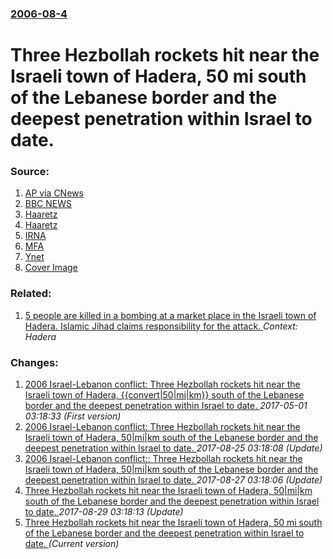 ### [2006-08-4](/news/2006/08/4/index.md)

#  Three Hezbollah rockets hit near the Israeli town of Hadera, 50 mi south of the Lebanese border and the deepest penetration within Israel to date. 




### Source:

1. [AP via CNews](http://cnews.canoe.ca/CNEWS/World/2006/08/04/1719484-ap.html)
2. [BBC NEWS](http://news.bbc.co.uk/1/hi/world/middle_east/5245884.stm)
3. [Haaretz](http://www.haaretz.com/hasen/spages/746581.html)
4. [Haaretz](http://www.haaretz.com/hasen/spages/746631.html)
5. [IRNA](http://www.irna.ir/en/news/view/line-24/0608044727124145.htm)
6. [MFA](http://www.mfa.gov.il/MFA/Terrorism-+Obstacle+to+Peace/Terrorism+from+Lebanon-+Hizbullah/Israel-Hizbullah+conflict-+Victims+of+rocket+attacks+and+IDF+casualties+July-Aug+2006.htm)
7. [Ynet](http://www.ynetnews.com/articles/0,7340,L-3286247,00.html)
7. [Cover Image](http://www.ynetnews.com/images/default_EynetLogo200_200.jpg)

### Related:

1. [ 5 people are killed in a bombing at a market place in the Israeli town of Hadera. Islamic Jihad claims responsibility for the attack. ](/news/2005/10/26/5-people-are-killed-in-a-bombing-at-a-market-place-in-the-israeli-town-of-hadera-islamic-jihad-claims-responsibility-for-the-attack.md) _Context: Hadera_

### Changes:

1. [ 2006 Israel-Lebanon conflict: Three Hezbollah rockets hit near the Israeli town of Hadera, {{convert|50|mi|km}} south of the Lebanese border and the deepest penetration within Israel to date. ](/news/2006/08/4/2006-israel-lebanon-conflict-p-three-hezbollah-rockets-hit-near-the-israeli-town-of-hadera-convert-50-mi-km-south-of-the-lebanese-bord.md) _2017-05-01 03:18:33 (First version)_
2. [ 2006 Israel-Lebanon conflict: Three Hezbollah rockets hit near the Israeli town of Hadera, 50|mi|km south of the Lebanese border and the deepest penetration within Israel to date. ](/news/2006/08/4/2006-israel-lebanon-conflict-p-three-hezbollah-rockets-hit-near-the-israeli-town-of-hadera-50-mi-km-south-of-the-lebanese-border-and-the-d.md) _2017-08-25 03:18:08 (Update)_
3. [ 2006 Israel-Lebanon conflict:: Three Hezbollah rockets hit near the Israeli town of Hadera, 50|mi|km south of the Lebanese border and the deepest penetration within Israel to date. ](/news/2006/08/4/2006-israel-lebanon-conflict-three-hezbollah-rockets-hit-near-the-israeli-town-of-hadera-50-mi-km-south-of-the-lebanese-border-and-the-d.md) _2017-08-27 03:18:06 (Update)_
4. [ Three Hezbollah rockets hit near the Israeli town of Hadera, 50|mi|km south of the Lebanese border and the deepest penetration within Israel to date. ](/news/2006/08/4/three-hezbollah-rockets-hit-near-the-israeli-town-of-hadera-50-mi-km-south-of-the-lebanese-border-and-the-deepest-penetration-within-israe.md) _2017-08-29 03:18:13 (Update)_
4. [ Three Hezbollah rockets hit near the Israeli town of Hadera, 50 mi south of the Lebanese border and the deepest penetration within Israel to date. ](/news/2006/08/4/three-hezbollah-rockets-hit-near-the-israeli-town-of-hadera-50-mi-south-of-the-lebanese-border-and-the-deepest-penetration-within-israel-t.md) _(Current version)_
